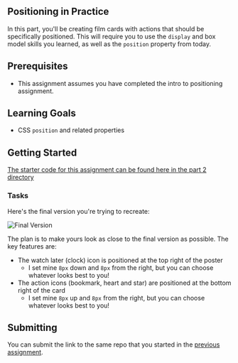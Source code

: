 

## Positioning in Practice

In this part, you'll be creating film cards with actions that should be specifically positioned. This will require you to use the `display` and box model skills you learned, as well as the `position` property from today.

## Prerequisites

* This assignment assumes you have completed the intro to positioning assignment.


## Learning Goals
* CSS `position` and related properties

## Getting Started

[The starter code for this assignment can be found here in the part 2 directory](https://git.generalassemb.ly/wdi-toronto/css-positioning)

### Tasks
Here's the final version you're trying to recreate:

![Final Version](https://raw.git.generalassemb.ly/wdi-toronto/course_materials/master/04-css-grid-and-positioning/assignments/css-positioning-in-practice/final.png)

The plan is to make yours look as close to the final version as possible. The key features are:

- The watch later (clock) icon is positioned at the top right of the poster
  - I set mine `8px` down and `8px` from the right, but you can choose whatever looks best to you!
- The action icons (bookmark, heart and star) are positioned at the bottom right of the card
  - I set mine `8px` up and `8px` from the right, but you can choose whatever looks best to you!

## Submitting

You can submit the link to the same repo that you started in the [previous assignment](https://alexa.bitmaker.co/wdi/august-2018/assignments/4237/latest).
